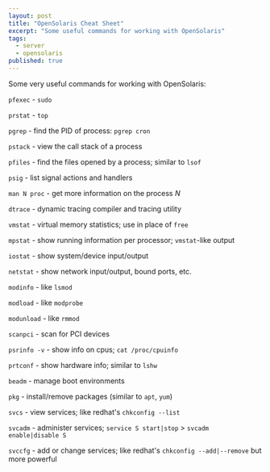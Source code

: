 ```yaml
---
layout: post
title: "OpenSolaris Cheat Sheet"
excerpt: "Some useful commands for working with OpenSolaris"
tags:
  - server
  - opensolaris
published: true
---
```


Some very useful commands for working with OpenSolaris:

`pfexec` - `sudo`

`prstat` - `top`

`pgrep` - find the PID of process: `pgrep cron`

`pstack` - view the call stack of a process

`pfiles` - find the files opened by a process; similar to `lsof`

`psig` - list signal actions and handlers

`man N proc` - get more information on the process *N*


`dtrace` - dynamic tracing compiler and tracing utility

`vmstat` - virtual memory statistics; use in place of `free`

`mpstat` - show running information per processor; `vmstat`-like output

`iostat` - show system/device input/output

`netstat` - show network input/output, bound ports, etc.


`modinfo` - like `lsmod`

`modload` - like `modprobe`

`modunload` - like `rmmod`

`scanpci` - scan for PCI devices

`psrinfo -v` - show info on cpus; `cat /proc/cpuinfo`

`prtconf` - show hardware info; similar to `lshw`


`beadm` - manage boot environments

`pkg` - install/remove packages (similar to `apt`, `yum`)


`svcs` - view services; like redhat's `chkconfig --list`

`svcadm` - administer services; `service S start|stop` > `svcadm enable|disable S`

`svccfg` - add or change services; like redhat's `chkconfig --add|--remove` but more powerful
